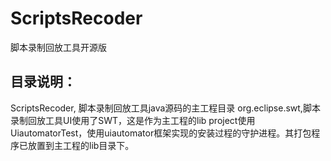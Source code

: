 # ScriptsRecoder
脚本录制回放工具开源版
## 目录说明：
ScriptsRecoder, 脚本录制回放工具java源码的主工程目录
org.eclipse.swt,脚本录制回放工具UI使用了SWT，这是作为主工程的lib project使用
UiautomatorTest，使用uiautomator框架实现的安装过程的守护进程。其打包程序已放置到主工程的lib目录下。
